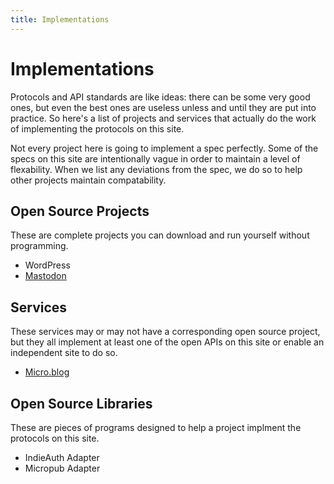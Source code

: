 ```yaml
---
title: Implementations
---
```


# Implementations

Protocols and API standards are like ideas: there can be some very good ones, but even the best ones are useless unless
and until they are put into practice. So here's a list of projects and services that actually do the work of
implementing the protocols on this site.

Not every project here is going to implement a spec perfectly. Some of the specs on this site are intentionally vague
in order to maintain a level of flexability. When we list any deviations from the spec, we do so to help other
projects maintain compatability.

## Open Source Projects

These are complete projects you can download and run yourself without programming.

- WordPress
- [Mastodon](mastodon.md)

## Services

These services may or may not have a corresponding open source project, but they all implement at least one of the
open APIs on this site or enable an independent site to do so.

- [Micro.blog](microblog.md)

## Open Source Libraries

These are pieces of programs designed to help a project implment the protocols on this site.

- IndieAuth Adapter
- Micropub Adapter